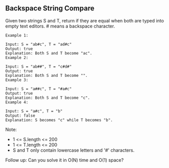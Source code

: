 ## Backspace String Compare

Given two strings S and T, return if they are equal when both are typed into empty text editors. # means a backspace character.
```
Example 1:

Input: S = "ab#c", T = "ad#c"
Output: true
Explanation: Both S and T become "ac".
Example 2:

Input: S = "ab##", T = "c#d#"
Output: true
Explanation: Both S and T become "".
Example 3:

Input: S = "a##c", T = "#a#c"
Output: true
Explanation: Both S and T become "c".
Example 4:

Input: S = "a#c", T = "b"
Output: false
Explanation: S becomes "c" while T becomes "b".
```
Note:  

- 1 <= S.length <= 200
- 1 <= T.length <= 200
- S and T only contain lowercase letters and '#' characters.

Follow up: Can you solve it in O(N) time and O(1) space?
